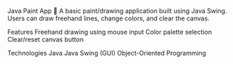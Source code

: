 Java Paint App 🎨
A basic paint/drawing application built using Java Swing.
Users can draw freehand lines, change colors, and clear the canvas.

Features
Freehand drawing using mouse input
Color palette selection
Clear/reset canvas button

Technologies
Java
Java Swing (GUI)
Object-Oriented Programming